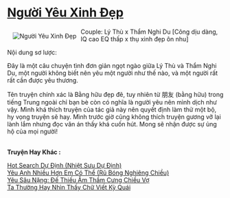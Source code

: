 <a href="https://utruyen.com/nguoi-yeu-xinh-dep/22613/" title="Người Yêu Xinh Đẹp"><h1>Người Yêu Xinh Đẹp</h1></a><div style="display:table"><img align="right" style="float: left; padding: 10px;" src="https://utruyen.com/images/story/200x260/nguoi-yeu-xinh-dep.jpg" alt="Người Yêu Xinh Đẹp">Couple: Lý Thù x Thẩm Nghi Du [Công dịu dàng, IQ cao EQ thấp x thụ xinh đẹp ôn nhu]<p></p>Nội dung sơ lược:<p></p>Đây là một câu chuyện tình đơn giản ngọt ngào giữa Lý Thù và Thẩm Nghi Du, một người không biết nên yêu một người như thế nào, và một người rất rất cần được yêu thương.<p></p>Tên truyện chính xác là Bằng hữu đẹp đẽ, tuy nhiên từ 朋友 (bằng hữu) trong tiếng Trung ngoài chỉ bạn bè còn có nghĩa là người yêu nên mình dịch như vậy. Mình khá thích truyện của tác giả này nên quyết định làm thử một bộ, hy vọng truyện sẽ hay. Mình trước giờ cũng không thích truyện gương vỡ lại lành lắm nhưng đọc văn án thấy khá cuốn hút. Mong sẽ nhận được sự ủng hộ của mọi người!</div><p><br><b>Truyện Hay Khác :</b></p><a href="https://utruyen.com/hot-search-du-dinh-nhiet-suu-du-dinh/22611/" alt="Hot Search Dự Định (Nhiệt Sưu Dự Định)">Hot Search Dự Định (Nhiệt Sưu Dự Định)</a><br/><a href="https://www.wattpad.com/story/202342102-y%C3%AAu-anh-nhi%E1%BB%81u-h%C6%A1n-em-c%C3%B3-th%E1%BB%83-r%C5%A9-b%C3%B3ng-nghi%C3%AAng-chi%E1%BB%81u" alt="Yêu Anh Nhiều Hơn Em Có Thể (Rũ Bóng Nghiêng Chiều)">Yêu Anh Nhiều Hơn Em Có Thể (Rũ Bóng Nghiêng Chiều)</a><br/><a href="https://github.com/quanluxury/truyenhot/tree/master/truyenhay/18478/" alt="Yêu Sâu Nặng: Đế Thiếu Âm Thầm Cưng Chiều Vợ">Yêu Sâu Nặng: Đế Thiếu Âm Thầm Cưng Chiều Vợ</a><br/><a href="https://dammyh.wordpress.com/2019/11/07/ta-thuong-hay-nhin-thay-chu-viet-ky-quai/" alt="Ta Thường Hay Nhìn Thấy Chữ Viết Kỳ Quái">Ta Thường Hay Nhìn Thấy Chữ Viết Kỳ Quái</a><br/>